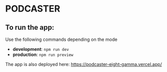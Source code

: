 # PODCASTER

## To run the app:

Use the following commands depending on the mode

- **development**: `npm run dev`
- **production**: `npm run preview`

The app is also deployed here: https://podcaster-eight-gamma.vercel.app/

